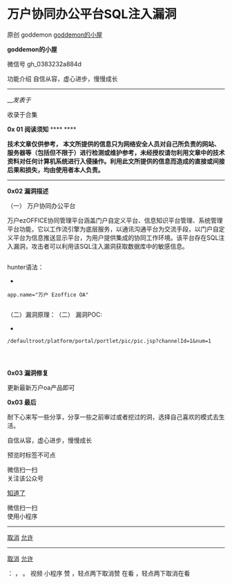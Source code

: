 #  万户协同办公平台SQL注入漏洞

原创 goddemon  [ goddemon的小屋 ](javascript:void\(0\);)

**goddemon的小屋** ![]()

微信号 gh_0383232a884d

功能介绍 自信从容，虚心进步，慢慢成长

____

___发表于_

收录于合集

**0x 01 阅读须知** **** ****

 **技术文章仅供参考，
本文所提供的信息只为网络安全人员对自己所负责的网站、服务器等（包括但不限于）进行检测或维护参考，未经授权请勿利用文章中的技术资料对任何计算机系统进行入侵操作。利用此文所提供的信息而造成的直接或间接后果和损失，均由使用者本人负责。**
****

 **0x02 漏洞描述**

（一） 万户协同办公平台

万户ezOFFICE协同管理平台涵盖门户自定义平台、信息知识平台管理、系统管理平台功能，它以工作流引擎为底层服务，以通讯沟通平台为交流手段，以门户自定义平台为信息推送显示平台，为用户提供集成的协同工作环境。该平台存在SQL注入漏洞，攻击者可以利用该SQL注入漏洞获取数据库中的敏感信息。

![]()

hunter语法：

  * 

    
    
    app.name="万户 Ezoffice OA"

![]()

（二）漏洞原理：![]()（二） 漏洞POC:

  * 

    
    
    /defaultroot/platform/portal/portlet/pic/pic.jsp?channelId=1&num=1

![]()

![]()

![]()

  

 **0x03  漏洞修复**

更新最新万户oa产品即可  

  

 **0x03 最后**

耐下心来写一些分享，分享一些之前审过或者挖过的洞，选择自己喜欢的模式去生活。

自信从容，虚心进步，慢慢成长  

预览时标签不可点

微信扫一扫  
关注该公众号

[知道了](javascript:;)

微信扫一扫  
使用小程序

****

[取消](javascript:void\(0\);) [允许](javascript:void\(0\);)

****

[取消](javascript:void\(0\);) [允许](javascript:void\(0\);)

： ， 。   视频 小程序 赞 ，轻点两下取消赞 在看 ，轻点两下取消在看

